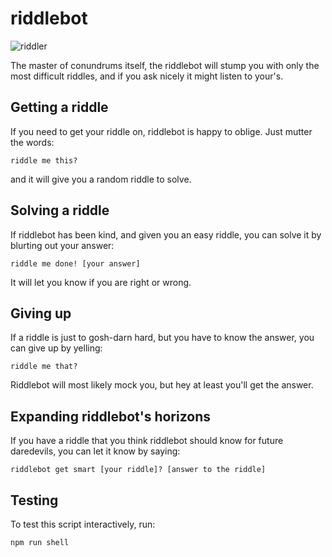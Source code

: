 # riddlebot

![riddler](http://vignette1.wikia.nocookie.net/batman/images/a/ab/The_Riddler_3.png/revision/latest?cb=20090728165955)

The master of conundrums itself, the riddlebot will stump you with only the most difficult riddles, and if you ask nicely it might listen to your's.

## Getting a riddle
If you need to get your riddle on, riddlebot is happy to oblige. Just mutter the words: 

```
riddle me this?
```

and it will give you a random riddle to solve.

## Solving a riddle
If riddlebot has been kind, and given you an easy riddle, you can solve it by blurting out your answer:

```
riddle me done! [your answer]
```
It will let you know if you are right or wrong.

## Giving up
If a riddle is just to gosh-darn hard, but you have to know the answer, you can give up by yelling:

```
riddle me that?
```
Riddlebot will most likely mock you, but hey at least you'll get the answer.

## Expanding riddlebot's horizons
If you have a riddle that you think riddlebot should know for future daredevils, you can let it know by saying:

```
riddlebot get smart [your riddle]? [answer to the riddle]
```

## Testing

To test this script interactively, run:

```
npm run shell
```
